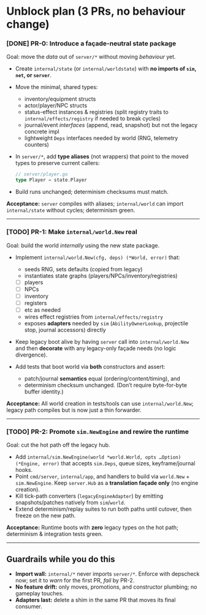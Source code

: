 # Unblock plan (3 PRs, no behaviour change)

### [DONE] PR-0: Introduce a façade-neutral state package

Goal: move the *data* out of `server/*` without moving *behaviour* yet.

* Create `internal/state` (or `internal/worldstate`) with **no imports of `sim`, `net`, or `server`**.
* Move the minimal, shared types:

  * inventory/equipment structs
  * actor/player/NPC structs
  * status-effect instances & registries (split registry traits to `internal/effects/registry` if needed to break cycles)
  * journal/event *interfaces* (append, read, snapshot) but not the legacy concrete impl
  * lightweight `Deps` interfaces needed by world (RNG, telemetry counters)
* In `server/*`, add **type aliases** (not wrappers) that point to the moved types to preserve current callers:

  ```go
  // server/player.go
  type Player = state.Player
  ```
* Build runs unchanged; determinism checksums must match.

**Acceptance:** `server` compiles with aliases; `internal/world` can import `internal/state` without cycles; determinism green.

---

### [TODO] PR-1: Make `internal/world.New` real

Goal: build the world *internally* using the new state package.

* Implement `internal/world.New(cfg, deps) (*World, error)` that:

  * seeds RNG, sets defaults (copied from legacy)
  * instantiates state graphs (players/NPCs/inventory/registries)
   - [ ] players
   - [ ] NPCs
   - [ ] inventory
   - [ ] registers
   - [ ] etc as needed
  * wires effect registries from `internal/effects/registry`
  * exposes **adapters** needed by `sim` (`AbilityOwnerLookup`, projectile stop, journal accessors) directly
* Keep legacy boot alive by having `server` call into `internal/world.New` and then **decorate** with any legacy-only façade needs (no logic divergence).
* Add tests that boot world via **both** constructors and assert:

  * patch/journal **semantics** equal (ordering/content/timing), and
  * determinism checksum unchanged.
    (Don’t require byte-for-byte buffer identity.)

**Acceptance:** All world creation in tests/tools can use `internal/world.New`; legacy path compiles but is now just a thin forwarder.

---

### [TODO] PR-2: Promote `sim.NewEngine` and rewire the runtime

Goal: cut the hot path off the legacy hub.

* Add `internal/sim.NewEngine(world *world.World, opts …Option) (*Engine, error)` that accepts `sim.Deps`, queue sizes, keyframe/journal hooks.
* Point `cmd/server`, `internal/app`, and handlers to build via `world.New` + `sim.NewEngine`.
  Keep `server.Hub` as a **translation façade only** (no engine creation).
* Kill tick-path converters (`legacyEngineAdapter`) by emitting snapshots/patches natively from `sim`/`world`.
* Extend determinism/replay suites to run both paths until cutover, then freeze on the new path.

**Acceptance:** Runtime boots with **zero** legacy types on the hot path; determinism & integration tests green.

---

## Guardrails while you do this

* **Import wall:** `internal/*` never imports `server/*`. Enforce with depscheck now; set it to *warn* for the first PR, *fail* by PR-2.
* **No feature drift:** only moves, promotions, and constructor plumbing; no gameplay touches.
* **Adapters last:** delete a shim in the same PR that moves its final consumer.
